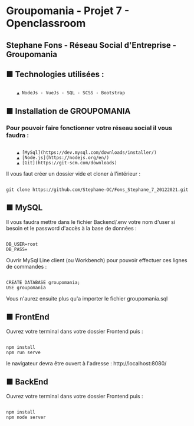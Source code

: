 # Groupomania - Projet 7 - Openclassroom

## Stephane Fons - Réseau Social d'Entreprise - Groupomania

## ■ Technologies utilisées :
```

    ▲ NodeJs - VueJs - SQL - SCSS - Bootstrap

```

## ■ Installation de GROUPOMANIA

### Pour pouvoir faire fonctionner votre réseau social il vous faudra :

```

    ▲ [MySql](https://dev.mysql.com/downloads/installer/)
    ▲ [Node.js](https://nodejs.org/en/)
    ▲ [Git](https://git-scm.com/downloads)

```    


Il vous faut créer un dossier vide et cloner à l'intérieur :

```

git clone https://github.com/Stephane-OC/Fons_Stephane_7_20122021.git

```

## ■ MySQL

Il vous faudra mettre dans le fichier Backend/.env votre nom d'user si besoin et le password d'accès à la base de données :

```

DB_USER=root
DB_PASS=

```

Ouvrir MySql Line client (ou Workbench) pour pouvoir effectuer ces lignes de commandes :

```

CREATE DATABASE groupomania;
USE groupomania

```
Vous n'aurez ensuite plus qu'a importer le fichier groupomania.sql

## ■ FrontEnd

Ouvrez votre terminal dans votre dossier Frontend puis :
```

npm install
npm run serve

```
le navigateur devra être ouvert à l'adresse : http://localhost:8080/

## ■ BackEnd

Ouvrez votre terminal dans votre dossier Frontend puis :

```

npm install
npm node server

```